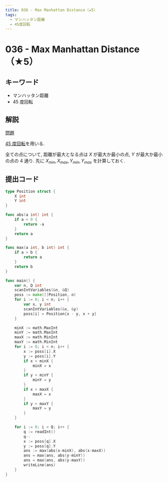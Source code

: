 ```yaml
---
title: 036 - Max Manhattan Distance（★5）
tags:
  - マンハッタン距離
  - 45度回転
---
```


# 036 - Max Manhattan Distance（★5）

## キーワード

- マンハッタン距離
- 45 度回転

## 解説

[問題](https://atcoder.jp/contests/typical90/tasks/typical90_aj)

[45 度回転](../algorithm/manhattan_rotation.md)を用いる.

全ての点について, 距離が最大となる点は $X$ が最大か最小の点, $Y$ が最大か最小の点の 4 通り. 先に $X_{min}, X_{max}, Y_{min}, Y_{max}$ を計算しておく.

## 提出コード

```go
type Position struct {
	X int
	Y int
}

func abs(a int) int {
	if a < 0 {
		return -a
	}
	return a
}

func max(a int, b int) int {
	if a > b {
		return a
	}
	return b
}

func main() {
	var n, Q int
	scanIntVariables(&n, &Q)
	poss := make([]Position, n)
	for i := 0; i < n; i++ {
		var x, y int
		scanIntVariables(&x, &y)
		poss[i] = Position{x - y, x + y}
	}

	minX := math.MaxInt
	minY := math.MaxInt
	maxX := math.MinInt
	maxY := math.MinInt
	for i := 0; i < n; i++ {
		x := poss[i].X
		y := poss[i].Y
		if x < minX {
			minX = x
		}
		if y < minY {
			minY = y
		}
		if x > maxX {
			maxX = x
		}
		if y > maxY {
			maxY = y
		}
	}

	for i := 0; i < Q; i++ {
		q := readInt()
		q--
		x := poss[q].X
		y := poss[q].Y
		ans := max(abs(x-minX), abs(x-maxX))
		ans = max(ans, abs(y-minY))
		ans = max(ans, abs(y-maxY))
		writeLine(ans)
	}
}
```
